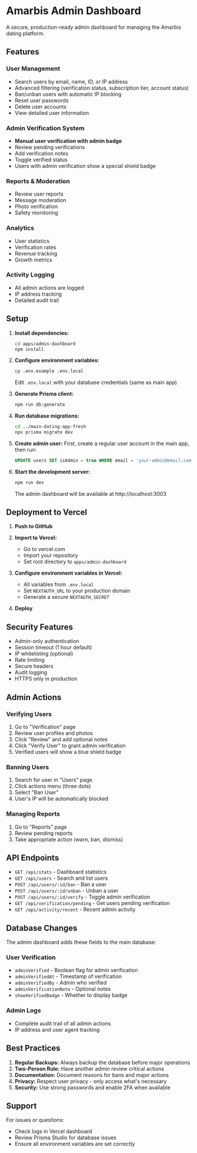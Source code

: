 # Amarbis Admin Dashboard

A secure, production-ready admin dashboard for managing the Amarbis dating platform.

## Features

### User Management
- Search users by email, name, ID, or IP address
- Advanced filtering (verification status, subscription tier, account status)
- Ban/unban users with automatic IP blocking
- Reset user passwords
- Delete user accounts
- View detailed user information

### Admin Verification System
- **Manual user verification with admin badge**
- Review pending verifications
- Add verification notes
- Toggle verified status
- Users with admin verification show a special shield badge

### Reports & Moderation
- Review user reports
- Message moderation
- Photo verification
- Safety monitoring

### Analytics
- User statistics
- Verification rates
- Revenue tracking
- Growth metrics

### Activity Logging
- All admin actions are logged
- IP address tracking
- Detailed audit trail

## Setup

1. **Install dependencies:**
   ```bash
   cd apps/admin-dashboard
   npm install
   ```

2. **Configure environment variables:**
   ```bash
   cp .env.example .env.local
   ```
   Edit `.env.local` with your database credentials (same as main app)

3. **Generate Prisma client:**
   ```bash
   npm run db:generate
   ```

4. **Run database migrations:**
   ```bash
   cd ../main-dating-app-fresh
   npx prisma migrate dev
   ```

5. **Create admin user:**
   First, create a regular user account in the main app, then run:
   ```sql
   UPDATE users SET isAdmin = true WHERE email = 'your-admin@email.com';
   ```

6. **Start the development server:**
   ```bash
   npm run dev
   ```

   The admin dashboard will be available at http://localhost:3003

## Deployment to Vercel

1. **Push to GitHub**

2. **Import to Vercel:**
   - Go to vercel.com
   - Import your repository
   - Set root directory to `apps/admin-dashboard`

3. **Configure environment variables in Vercel:**
   - All variables from `.env.local`
   - Set `NEXTAUTH_URL` to your production domain
   - Generate a secure `NEXTAUTH_SECRET`

4. **Deploy**

## Security Features

- Admin-only authentication
- Session timeout (1 hour default)
- IP whitelisting (optional)
- Rate limiting
- Secure headers
- Audit logging
- HTTPS only in production

## Admin Actions

### Verifying Users
1. Go to "Verification" page
2. Review user profiles and photos
3. Click "Review" and add optional notes
4. Click "Verify User" to grant admin verification
5. Verified users will show a blue shield badge

### Banning Users
1. Search for user in "Users" page
2. Click actions menu (three dots)
3. Select "Ban User"
4. User's IP will be automatically blocked

### Managing Reports
1. Go to "Reports" page
2. Review pending reports
3. Take appropriate action (warn, ban, dismiss)

## API Endpoints

- `GET /api/stats` - Dashboard statistics
- `GET /api/users` - Search and list users
- `POST /api/users/:id/ban` - Ban a user
- `POST /api/users/:id/unban` - Unban a user
- `POST /api/users/:id/verify` - Toggle admin verification
- `GET /api/verification/pending` - Get users pending verification
- `GET /api/activity/recent` - Recent admin activity

## Database Changes

The admin dashboard adds these fields to the main database:

### User Verification
- `adminVerified` - Boolean flag for admin verification
- `adminVerifiedAt` - Timestamp of verification
- `adminVerifiedBy` - Admin who verified
- `adminVerificationNote` - Optional notes
- `showVerifiedBadge` - Whether to display badge

### Admin Logs
- Complete audit trail of all admin actions
- IP address and user agent tracking

## Best Practices

1. **Regular Backups:** Always backup the database before major operations
2. **Two-Person Rule:** Have another admin review critical actions
3. **Documentation:** Document reasons for bans and major actions
4. **Privacy:** Respect user privacy - only access what's necessary
5. **Security:** Use strong passwords and enable 2FA when available

## Support

For issues or questions:
- Check logs in Vercel dashboard
- Review Prisma Studio for database issues
- Ensure all environment variables are set correctly
